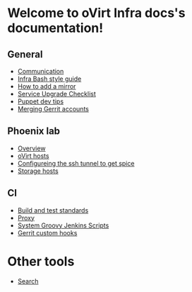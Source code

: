 Welcome to oVirt Infra docs's documentation!
============================================

## General
* [Communication](General/Communication.html)
* [Infra Bash style guide](General/Infra_Bash_style_guide.html)
* [How to add a mirror](General/Mirror.html)
* [Service Upgrade Checklist](General/Service_Upgrade_Checklist.html)
* [Puppet dev tips](General/Puppet.html)
* [Merging Gerrit accounts](General/Gerrit_account_merge.html)

## Phoenix lab
* [Overview](Phoenix_Lab/Overview.html)
* [oVirt hosts](Phoenix_Lab/oVirt_Hosts.html)
* [Configureing the ssh tunnel to get spice](Phoenix_Lab/Ssh_Spice_Tunnel.html)
* [Storage hosts](Phoenix_Lab/Storage_Hosts.html)

## CI
* [Build and test standards](CI/Build_and_test_standards.html)
* [Proxy](CI/Proxy.html)
* [System Groovy Jenkins Scripts](CI/System_groovy_jenkins_scripts.html)
* [Gerrit custom hooks](CI/Gerrit_Hooks.html)



Other tools
==================

* [Search](search.html)

